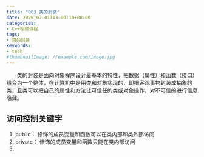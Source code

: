 ```yaml
---
title: "003 类的封装"
date: 2020-07-01T13:00:10+08:00
categories:
- C++视频课程
tags:
- 类的封装
keywords:
- tech
#thumbnailImage: //example.com/image.jpg
---
```


<!--more-->
　　类的封装是面向对象程序设计最基本的特性，把数据（属性）和函数（接口）组合为一个整体，在计算机中是用类和对象实现的，即把客观事物封装成抽象的类，且类可以把自己的属性和方法让可信任的类或对象操作，对不可信的进行信息隐藏。

## 访问控制关键字
1. public： 修饰的成员变量和函数可以在类内部和类外部访问
2. private： 修饰的成员变量和函数只能在类内部访问
3. 